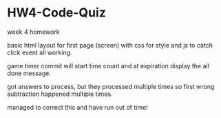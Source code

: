 # HW4-Code-Quiz
week 4 homework

basic html layout for first page (screen) with css for style and js to catch click event all working.

game timer commit will start time count and at expiration display the all done message.

got answers to process, but they processed multiple times so first wrong subtraction happened multiple times.

managed to correct this and have run out of time!


